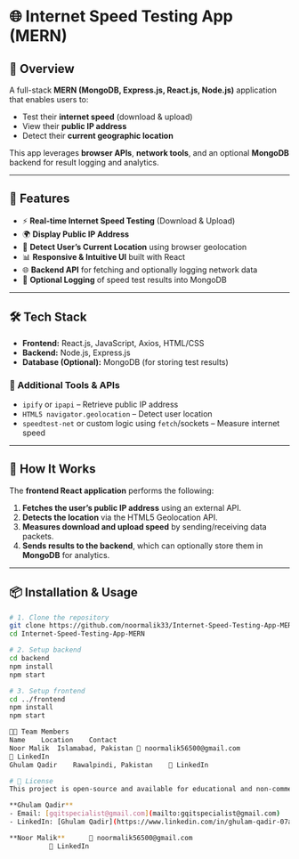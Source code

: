 # 🌐 Internet Speed Testing App (MERN)

## 🌟 Overview

A full-stack **MERN (MongoDB, Express.js, React.js, Node.js)** application that enables users to:

- Test their **internet speed** (download & upload)
- View their **public IP address**
- Detect their **current geographic location**

This app leverages **browser APIs**, **network tools**, and an optional **MongoDB** backend for result logging and analytics.

---

## 🚀 Features

- ⚡ **Real-time Internet Speed Testing** (Download & Upload)
- 🌍 **Display Public IP Address**
- 📍 **Detect User’s Current Location** using browser geolocation
- 📊 **Responsive & Intuitive UI** built with React
- 🌐 **Backend API** for fetching and optionally logging network data
- 🧾 **Optional Logging** of speed test results into MongoDB

---

## 🛠️ Tech Stack

- **Frontend:** React.js, JavaScript, Axios, HTML/CSS  
- **Backend:** Node.js, Express.js  
- **Database (Optional):** MongoDB (for storing test results)

### 📎 Additional Tools & APIs

- `ipify` or `ipapi` – Retrieve public IP address  
- `HTML5 navigator.geolocation` – Detect user location  
- `speedtest-net` or custom logic using `fetch`/sockets – Measure internet speed

---

## 🎯 How It Works

The **frontend React application** performs the following:

1. **Fetches the user’s public IP address** using an external API.
2. **Detects the location** via the HTML5 Geolocation API.
3. **Measures download and upload speed** by sending/receiving data packets.
4. **Sends results to the backend**, which can optionally store them in **MongoDB** for analytics.

---

## 📦 Installation & Usage

```bash
# 1. Clone the repository
git clone https://github.com/noormalik33/Internet-Speed-Testing-App-MERN.git
cd Internet-Speed-Testing-App-MERN

# 2. Setup backend
cd backend
npm install
npm start

# 3. Setup frontend
cd ../frontend
npm install
npm start

👨‍💻 Team Members
Name	Location	Contact
Noor Malik	Islamabad, Pakistan	📧 noormalik56500@gmail.com
🔗 LinkedIn
Ghulam Qadir	Rawalpindi, Pakistan	🔗 LinkedIn

# 📜 License
This project is open-source and available for educational and non-commercial use under the MIT License.

**Ghulam Qadir**  
- Email: [gqitspecialist@gmail.com](mailto:gqitspecialist@gmail.com)  
- LinkedIn: [Ghulam Qadir](https://www.linkedin.com/in/ghulam-qadir-07a982365)

**Noor Malik**		📧 noormalik56500@gmail.com
          🔗 LinkedIn
